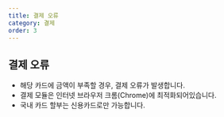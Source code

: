 ```yaml
---
title: 결제 오류
category: 결제
order: 3
---
```


## 결제 오류

- 해당 카드에 금액이 부족할 경우, 결제 오류가 발생합니다.
- 결제 모듈은 인터넷 브라우저 크롬(Chrome)에 최적화되어있습니다.
- 국내 카드 할부는 신용카드로만 가능합니다.
